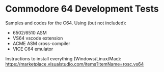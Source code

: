 # Commodore 64 Development Tests

Samples and codes for the C64. Using (but not included):
- 6502/6510 ASM
- VS64 vscode extension
- ACME ASM cross-compiler
- VICE C64 emulator

Instructions to install everything (Windows/Linux/Mac):
https://marketplace.visualstudio.com/items?itemName=rosc.vs64
